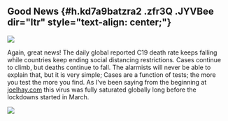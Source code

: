 
Good News {#h.kd7a9batzra2 .zfr3Q .JYVBee dir="ltr" style="text-align: center;"}
---------

[![](https://lh4.googleusercontent.com/GZakKfPCSEqIgluPGroMETVFYKyx_bFN9hwOitplqqCxNAa3Q1kyQGF8wb-wqMaTNctrhKcVDuZ1pWeU9btck9XT4oBXF5SzOmfc_WDm0ntTOuIGJWI=w1280)](https://www.google.com/url?q=https%3A%2F%2Fredcap.med.usc.edu%2Fsurveys%2F%3Fs%3DJ7KEL4YTKT&sa=D&sntz=1&usg=AFQjCNGgmJPVlIxKzdq9Pd16K5HC0kstRQ)

Again, great news! The daily global reported C19 death rate keeps
falling while countries keep ending social distancing restrictions.
Cases continue to climb, but deaths continue to fall. The alarmists will
never be able to explain that, but it is very simple; Cases are a
function of tests; the more you test the more you find. As I've been
saying from the beginning at
[joelhay.com](http://www.google.com/url?q=http%3A%2F%2Fjoelhay.com%2F&sa=D&sntz=1&usg=AFQjCNHbEihJ5-3x9wqjLWiW_9XPH8pB_w)
this virus was fully saturated globally long before the lockdowns
started in March.

![](https://lh6.googleusercontent.com/PXRclqyyLGun5ikDa62h7PLnp2bD0N5Fn3PpcBGIFzsCTIdlE-KK4nwBykYOpfv0c0DMJ_s5ejsbqTxYE5gn4hceR9oYsfvb7ycF1G2FPMacNGSc2RSQ=w1280)
